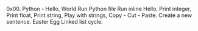 0x00. Python - Hello, World Run Python file Run inline Hello, Print integer, Print float, Print string, Play with strings, Copy - Cut - Paste. Create a new sentence. Easter Egg Linked list cycle.

